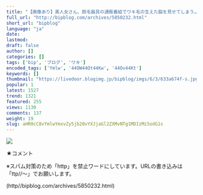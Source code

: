 ```yaml
---
title: "【画像あり】美人女さん、脱毛器具の通販番組でワキ毛の生えた脇を見せてしまう…♡♥♡♥ "
full_url: "http://bipblog.com/archives/5850232.html"
short_url: "bipblog"
language: "ja"
date: 
lastmod: 
draft: false
author: []
categories: []
tags: ['bip', 'ブログ', 'ワキ']
encoded_tags: ['Ymlw', '44OW44Ot44Kw', '44Ov44Kt']
keywords: []
thumbnail: "https://livedoor.blogimg.jp/bipblog/imgs/6/3/633a674f-s.jpg"
popular: 1
latest: 1527
trend: 1321
featured: 255
views: 1130
comments: 137
weight: 19
slug: aHR0cC8vYmlwYmxvZy5jb20vYXJjaGl2ZXMvNTg1MDIzMi5odG1s
---
```


![](https://livedoor.blogimg.jp/bipblog/imgs/6/3/633a674f-s.jpg)

<div><p class='meiryo'>★コメント</p><p class='center'><p class='kyakuchu center'>※スパム対策のため「http」を禁止ワードにしています。URLの書き込みは「ttp//～」でお願いします。</p></p> </div>

(http//bipblog.com/archives/5850232.html)
